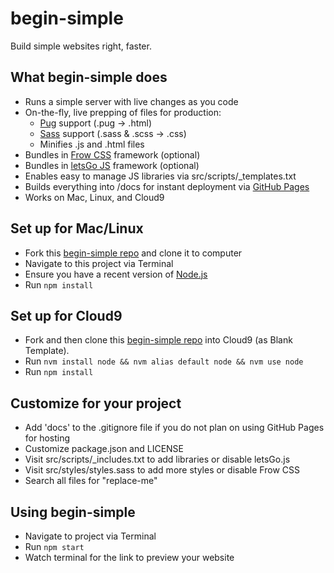 # begin-simple
Build simple websites right, faster.

## What begin-simple does
* Runs a simple server with live changes as you code
* On-the-fly, live prepping of files for production:
  * [Pug](https://pugjs.org/) support (.pug -> .html)
  * [Sass](https://sass-lang.com/) support (.sass & .scss -> .css)
  * Minifies .js and .html files
* Bundles in [Frow CSS](https://frowcss.com) framework (optional)
* Bundles in [letsGo JS](https://letsgojs.com) framework (optional)
* Enables easy to manage JS libraries via src/scripts/_templates.txt
* Builds everything into /docs for instant deployment via [GitHub Pages](https://help.github.com/articles/configuring-a-publishing-source-for-github-pages/#publishing-your-github-pages-site-from-a-docs-folder-on-your-master-branch)
* Works on Mac, Linux, and Cloud9

## Set up for Mac/Linux
* Fork this [begin-simple repo](https://github.com/Beg-in/begin-simple) and clone it to computer
* Navigate to this project via Terminal
* Ensure you have a recent version of [Node.js](https://nodejs.org/)
* Run `npm install`

## Set up for Cloud9
* Fork and then clone this [begin-simple repo](https://github.com/Beg-in/begin-simple) into Cloud9 (as Blank Template).
* Run `nvm install node && nvm alias default node && nvm use node`
* Run `npm install`

## Customize for your project
* Add 'docs' to the .gitignore file if you do not plan on using GitHub Pages for hosting
* Customize package.json and LICENSE
* Visit src/scripts/_includes.txt to add libraries or disable letsGo.js
* Visit src/styles/styles.sass to add more styles or disable Frow CSS
* Search all files for "replace-me"

## Using begin-simple
* Navigate to project via Terminal
* Run `npm start`
* Watch terminal for the link to preview your website
